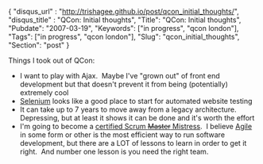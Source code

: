 {
 "disqus_url" : "http://trishagee.github.io/post/qcon_initial_thoughts/",
 "disqus_title" : "QCon: Initial thoughts",
 "Title": "QCon: Initial thoughts",
 "Pubdate": "2007-03-19",
 "Keywords": ["in progress", "qcon london"],
 "Tags": ["in progress", "qcon london"],
 "Slug": "qcon_initial_thoughts",
 "Section": "post"
}
<p class="MsoNormal">Things I took out of QCon:<o:p></o:p></p>  <ul type="disc"><li style="" class="MsoNormal">I want to play with <st1:city w:st="on"><st1:place w:st="on">Ajax</st1:place></st1:city>.&nbsp; Maybe      I've "grown out" of front end development but that doesn't      prevent it from being (potentially) extremely cool<o:p></o:p></li><li style="" class="MsoNormal"><a href="http://opensource.thoughtworks.com/projects/selenium.html">Selenium</a>      looks like a good place to start for automated website testing<o:p></o:p></li><li style="" class="MsoNormal">It can take up to 7 years      to move away from a legacy architecture.&nbsp; Depressing, but at least it      shows it can be done and it's worth the effort<o:p></o:p></li><li style="" class="MsoNormal">I'm going to become a      <a href="http://www.scrumalliance.org/CSM_description/">certified Scrum <s>Master</s> Mistress</a>.&nbsp; I believe <a href="http://en.wikipedia.org/wiki/Agile_software_development">Agile      </a>in some form or other is the most efficient way to run software      development, but there are a <st1:place w:st="on">LOT</st1:place> of      lessons to learn in order to get it right.&nbsp; And number one lesson is      you need the right team.<o:p></o:p></li></ul>  <p class="MsoNormal"><o:p></o:p></p>
